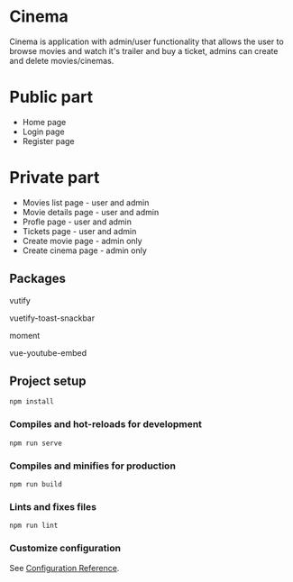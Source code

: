 # Cinema

Cinema is application with admin/user functionality that allows the user to browse movies and watch it's trailer and buy a ticket, admins can create and delete movies/cinemas.

# Public part

* Home page
* Login page
* Register page

# Private part

* Movies list page - user and admin
* Movie details page - user and admin
* Profle page - user and admin
* Tickets page - user and admin
* Create movie page - admin only
* Create cinema page - admin only

## Packages 
vutify

vuetify-toast-snackbar

moment

vue-youtube-embed


## Project setup
```
npm install
```

### Compiles and hot-reloads for development
```
npm run serve
```

### Compiles and minifies for production
```
npm run build
```

### Lints and fixes files
```
npm run lint
```

### Customize configuration
See [Configuration Reference](https://cli.vuejs.org/config/).
